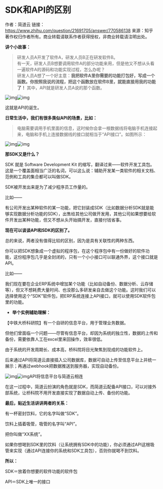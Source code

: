 # SDK和API的区别





作者：简道云
链接：https://www.zhihu.com/question/21691705/answer/770586138
来源：知乎
著作权归作者所有。商业转载请联系作者获得授权，非商业转载请注明出处。



**讲个小故事：**

> 研发人员A开发了软件A，研发人员B正在研发软件B。  
> 有一天，研发人员B想要调用软件A的部分功能来用，但是他又不想从头看一遍软件A的源码和功能实现过程，怎么办呢？  
> 研发人员A想了一个好主意：**我把软件A里你需要的功能打包好，写成一个函数。你按照我说的流程，把这个函数放在软件B里，就能直接用我的功能了！**
> 其中，API就是研发人员A说的那个函数。

![img](https://pica.zhimg.com/50/v2-4160a3b3d7361a1d75fa0174f8e3e83e_720w.jpg?source=1940ef5c)![img](https://pica.zhimg.com/80/v2-4160a3b3d7361a1d75fa0174f8e3e83e_1440w.jpg?source=1940ef5c)

这就是API的诞生。

**日常生活中，我们有很多类似API的场景，比如：**

> 电脑需要调用手机里面的信息，这时候你会拿一根数据线将电脑手机连接起来，电脑和手机上连接数据线的接口就相当于“API接口”。如图所示：

![img](https://pica.zhimg.com/50/v2-c3e0af3bc3c7ec6a163a2e8b5b5d6695_720w.jpg?source=1940ef5c)![img](https://pica.zhimg.com/80/v2-c3e0af3bc3c7ec6a163a2e8b5b5d6695_1440w.jpg?source=1940ef5c)

**那SDK又是什么？**

SDK 就是 Software Development Kit 的缩写，翻译过来——软件开发工具包。这是一个覆盖面相当广泛的名词，可以这么说：辅助开发某一类软件的相关文档、范例和工具的集合都可以叫做SDK。

SDK被开发出来是为了减少程序员工作量的。

比如——

有公司开发出某种软件的某一功能，把它封装成SDK（比如数据分析SDK就是能够实现数据分析功能的SDK），出售给其他公司做开发用，其他公司如果想要给软件开发出某种功能，但又不想从头开始搞开发，直接付钱省事。



**现在可以谈谈API和SDK的区别了。**

总的来说，两者没有值得比较的区别，因为是具有关联性的两种东西。

你可以把SDK想象成一个虚拟的程序包，在这个程序包中有一份做好的软件功能，这份程序包几乎是全封闭的，只有一个小小接口可以联通外界，这个接口就是API。

比如——

我们现在要在企业ERP系统中增加某个功能（比如自动备份、数据分析、云存储等），但又不想耗费大量时间、也没那么多研发亲自去做这个功能。这时我们可以选择使用这个“SDK”软件包，把ERP系统连接上API接口，就可以使用SDK软件包里的功能。



- **举个实例辅助理解：**

【中铁大桥科研院】有一个自研的信息平台，用于管理业务数据。

但他们曾面临一个问题——尽管有信息平台，却因为系统的独立性，数据的上传和备份，需要依靠人工在excel里来回操作，效率很低。

由于系统的开发周期长、成本高，桥科院将目光聚焦到现成的功能软件上。

后来通过API将简道云直接插入公司数据库，数据可自动上传至信息平台上并统一展示；再通过webhook把数据推送到服务器，实现自动备份。

![img](https://pic2.zhimg.com/50/v2-e412823d1380e1174b97ab614f818159_720w.jpg?source=1940ef5c)![img](https://pic2.zhimg.com/80/v2-e412823d1380e1174b97ab614f818159_1440w.jpg?source=1940ef5c)API将信息平台与简道云相连

在这一过程中，简道云扮演的角色就是SDK，而简道云配备API接口，可以对接外部系统，让桥科院不用开发直接实现了数据自动上传、备份的功能。



**最后，贴近生活讲讲两者的关系：**

有一杯密封饮料，它的名字叫做“SDK”。

饮料上插着吸管，吸管的名字叫“API”。

把你叫做“XX系统”。

如果你想喝到SDK里的饮料（让系统拥有SDK中的功能），你必须通过API这根吸管来实现（通过API连接你的系统和SDK工具包），否则你就喝不到饮料。

**所以：**

SDK＝放着你想要的软件功能的软件包

API＝SDK上唯一的接口